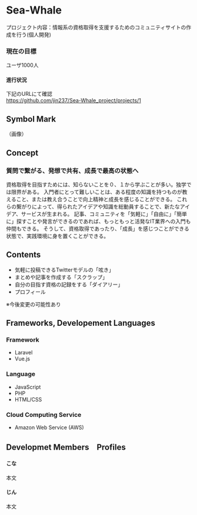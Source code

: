 # Sea-Whale
プロジェクト内容：情報系の資格取得を支援するためのコミュニティサイトの作成を行う(個人開発)


### 現在の目標
ユーザ1000人
#### 進行状況
下記のURLにて確認<br>
https://github.com/jin237/Sea-Whale_project/projects/1


## Symbol Mark
（画像）


## Concept
### 質問で繋がる、発想で共有、成長で最高の状態へ
資格取得を目指すためには、知らないことを０、１から学ぶことが多い。独学では限界がある。
入門者にとって難しいことは、ある程度の知識を持つものが教えること、または教え合うことで向上精神と成長を感じることができる。
これらの繋がりによって、得られたアイデアや知識を総動員することで、新たなアイデア、サービスが生まれる。
記事、コミュニティを「気軽に」「自由に」「簡単に」探すことや発言ができるのであれば、もっともっと活発なIT業界への入門も仲間もできる。
そうして、資格取得であったり、「成長」を感じつことができる状態で、実践環境に身を置くことができる。


## Contents
- 気軽に投稿できるTwitterモデルの「呟き」
- まとめや記事を作成する「スクラップ」
- 自分の目指す資格の記録をする「ダイアリー」
- プロフィール

※今後変更の可能性あり

## Frameworks, Developement Languages
### Framework
- Laravel
- Vue.js

### Language
- JavaScript
- PHP
- HTML/CSS

### Cloud Computing Service
- Amazon Web Service (AWS)



## Developmet Members　Profiles
#### こな
本文
#### じん
本文


